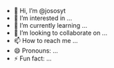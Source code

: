 - 👋 Hi, I’m @jososyt
- 👀 I’m interested in ...
- 🌱 I’m currently learning ...
- 💞️ I’m looking to collaborate on ...
- 📫 How to reach me ...
- 😄 Pronouns: ...
- ⚡ Fun fact: ...

<!---
jososyt/jososyt is a ✨ special ✨ repository because its `README.md` (this file) appears on your GitHub profile.
You can click the Preview link to take a look at your changes.
--->
